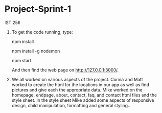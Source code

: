 # Project-Sprint-1
IST 256

1. To get the code running, type:

   npm install

   npm install -g nodemon

   npm start

   And then find the web page on http://127.0.0.1:3000/.

2. We all worked on various aspects of the project. Corina and Matt worked to create the html for the locations in our app as well as find pictures and give each the appropriate data. Mike worked on the homepage, endpage, about, contact, faq, and contact html files and the style sheet. In the style sheet Mike added some aspects of responsive design, child manipulation, formatting and general styling..
